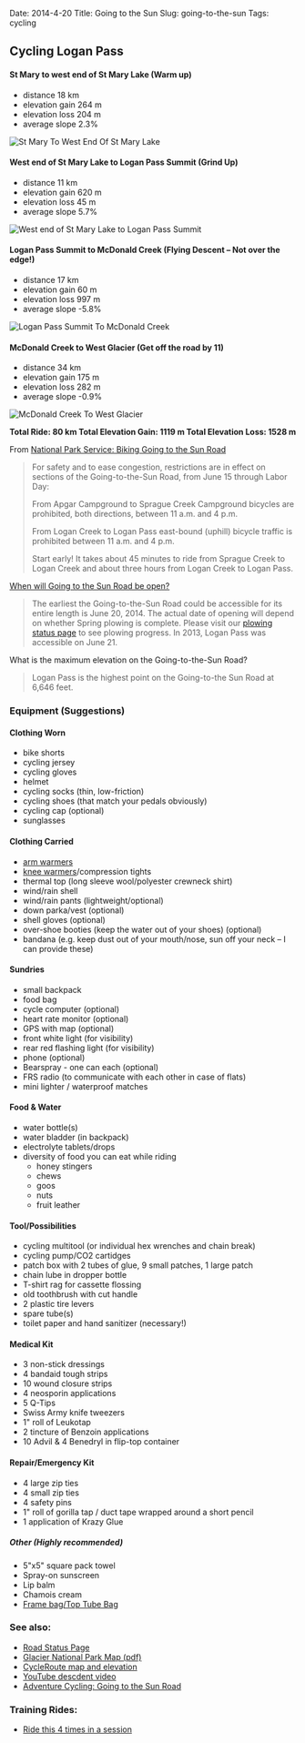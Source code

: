 Date: 2014-4-20
Title: Going to the Sun
Slug: going-to-the-sun
Tags: cycling



## Cycling Logan Pass

#### St Mary to west end of St Mary Lake (**Warm up**)
  * distance 18 km
  * elevation gain 264 m
  * elevation loss 204 m
  * average slope 2.3%
  
![St Mary To West End Of St Mary Lake](/images/StMaryToWestEndOfStMaryLake.jpg)
  
#### West end of St Mary Lake to Logan Pass Summit (**Grind Up**)
  * distance 11 km
  * elevation gain 620 m
  * elevation loss 45 m
  * average slope 5.7%
  
  
![West end of St Mary Lake to Logan Pass Summit](/images/StMaryLakeToLoganPass.jpg)

  
#### Logan Pass Summit to McDonald Creek (**Flying Descent – Not over the edge!**)
  * distance 17 km
  * elevation gain 60 m
  * elevation loss 997 m
  * average slope -5.8%
  
  ![Logan Pass Summit To McDonald Creek](/images/LoganPassSummitToMcDonaldCreek.jpg)
  
#### McDonald Creek to West Glacier (**Get off the road by 11**)
  * distance 34 km
  * elevation gain 175 m
  * elevation loss 282 m
  * average slope -0.9%

![McDonald Creek To West Glacier](/images/McDonaldCreekToWestGlacier.jpg)


**Total Ride: 80 km
Total Elevation Gain: 1119 m
Total Elevation Loss: 1528 m**

From [National Park Service: Biking Going to the Sun Road](http://www.nps.gov/glac/planyourvisit/bicycling.htm)
> For safety and to ease congestion, restrictions are in effect on sections of the Going-to-the-Sun Road, from June 15 through Labor Day:
>
> From Apgar Campground to Sprague Creek Campground bicycles are prohibited, both directions, between 11 a.m. and 4 p.m.
>
> From Logan Creek to Logan Pass east-bound (uphill) bicycle traffic is prohibited between 11 a.m. and 4 p.m.
>
> Start early! It takes about 45 minutes to ride from Sprague Creek to Logan Creek and about three hours from Logan Creek to Logan Pass.

[When will Going to the Sun Road be open?](http://www.nps.gov/glac/planyourvisit/gttsrfaq.htm)
> The earliest the Going-to-the-Sun Road could be accessible for its entire length is June 20, 2014. The actual date of opening will depend on whether Spring plowing is complete. Please visit our [plowing status page](http://home.nps.gov/applications/glac/gttsroadplow/gttsroadplowstatus.cfm) to see plowing progress. In 2013, Logan Pass was accessible on June 21.


What is the maximum elevation on the Going-to-the-Sun Road?
> Logan Pass is the highest point on the Going-to-the Sun Road at 6,646 feet.

### Equipment (Suggestions)

#### Clothing Worn
* bike shorts
* cycling jersey
* cycling gloves
* helmet
* cycling socks (thin, low-friction)
* cycling shoes (that match your pedals obviously)
* cycling cap (optional)
* sunglasses

#### Clothing Carried
* [arm warmers](http://www.mec.ca/shop/cycling-arm-and-leg-sleeves/50002+50104/?h=10+50002+50020)
* [knee warmers](http://www.mec.ca/shop/cycling-arm-and-leg-sleeves/50002+50104/?h=10+50002+50020)/compression tights
* thermal top (long sleeve wool/polyester crewneck shirt)
* wind/rain shell
* wind/rain pants (lightweight/optional)
* down parka/vest (optional)
* shell gloves (optional)
* over-shoe booties (keep the water out of your shoes) (optional)
* bandana (e.g. keep dust out of your mouth/nose, sun off your neck – I can provide these)

#### Sundries
* small backpack
* food bag
* cycle computer (optional)
* heart rate monitor (optional)
* GPS with map (optional)
* front white light (for visibility)
* rear red flashing light (for visibility)
* phone (optional)
* Bearspray - one can each (optional)
* FRS radio (to communicate with each other in case of flats)
* mini lighter / waterproof matches

#### Food & Water
* water bottle(s)
* water bladder (in backpack)
* electrolyte tablets/drops
* diversity of food you can eat while riding
  * honey stingers
  * chews
  * goos
  * nuts
  * fruit leather

#### Tool/Possibilities
* cycling multitool (or individual hex wrenches and chain break)
* cycling pump/CO2 cartidges
* patch box with 2 tubes of glue, 9 small patches, 1 large patch
* chain lube in dropper bottle
* T-shirt rag for cassette flossing
* old toothbrush with cut handle
* 2 plastic tire levers
* spare tube(s)
* toilet paper and hand sanitizer (necessary!)

#### Medical Kit
* 3 non-stick dressings
* 4 bandaid tough strips
* 10 wound closure strips
* 4 neosporin applications
* 5 Q-Tips
* Swiss Army knife tweezers
* 1" roll of Leukotap
* 2 tincture of Benzoin applications
* 10 Advil & 4 Benedryl in flip-top container

#### Repair/Emergency Kit
* 4 large zip ties
* 4 small zip ties
* 4 safety pins
* 1" roll of gorilla tap / duct tape wrapped around a short pencil
* 1 application of Krazy Glue

##### Other (Highly recommended)
* 5"x5" square pack towel
* Spray-on sunscreen
* Lip balm
* Chamois cream
* [Frame bag/Top Tube Bag](http://www.mec.ca/shop/cycling-handlebar-and-frame-bags/50002+50157/?h=10+50002+50012+50156)

### See also: 

* [Road Status Page](http://home.nps.gov/applications/glac/roadstatus/roadstatus.cfm)
* [Glacier National Park Map (pdf)](http://www.nps.gov/hfc/carto/PDF/GLACmap1.pdf)
* [CycleRoute map and elevation](http://cycleroute.org/?slat=48.7436812&slng=-113.42966799999999&elat=48.4949766&elng=-113.98107370000002&mode=DRIVING)
* [YouTube descdent video](http://www.youtube.com/watch?v=g5mcCMe16C4)
* [Adventure Cycling: Going to the Sun Road](http://forums.adventurecycling.org/index.php?topic=6811.0)

### Training Rides:
* [Ride this 4 times in a session](http://www.strava.com/segments/4044077)